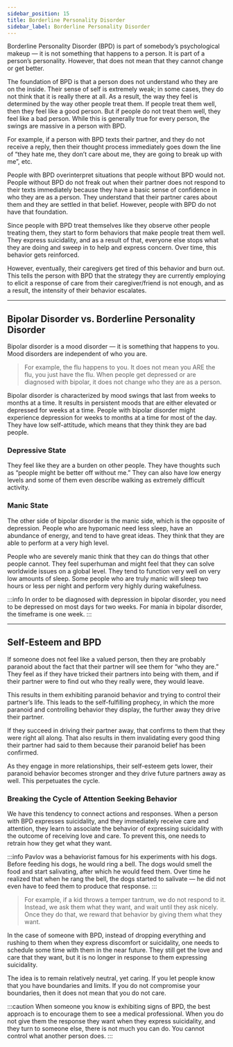 ```yaml
---
sidebar_position: 15
title: Borderline Personality Disorder
sidebar_label: Borderline Personality Disorder
---
```


Borderline Personality Disorder (BPD) is part of somebody’s psychological makeup — it is not something that happens to a person. It is part of a person’s personality. However, that does not mean that they cannot change or get better.

The foundation of BPD is that a person does not understand who they are on the inside. Their sense of self is extremely weak; in some cases, they do not think that it is really there at all.
As a result, the way they feel is determined by the way other people treat them. If people treat them well, then they feel like a good person. But if people do not treat them well, they feel like a bad person. While this is generally true for every person, the swings are massive in a person with BPD.

For example, if a person with BPD texts their partner, and they do not receive a reply, then their thought process immediately goes down the line of “they hate me, they don’t care about me, they are going to break up with me”, etc.

People with BPD overinterpret situations that people without BPD would not. People without BPD do not freak out when their partner does not respond to their texts immediately because they have a basic sense of confidence in who they are as a person. They understand that their partner cares about them and they are settled in that belief. However, people with BPD do not have that foundation.

Since people with BPD treat themselves like they observe other people treating them, they start to form behaviors that make people treat them well. They express suicidality, and as a result of that, everyone else stops what they are doing and sweep in to help and express concern. Over time, this behavior gets reinforced.

However, eventually, their caregivers get tired of this behavior and burn out. This tells the person with BPD that the strategy they are currently employing to elicit a response of care from their caregiver/friend is not enough, and as a result, the intensity of their behavior escalates.

---

## Bipolar Disorder vs. Borderline Personality Disorder
Bipolar disorder is a mood disorder — it is something that happens to you. Mood disorders are independent of who you are.

> For example, the flu happens to you. It does not mean you ARE the flu, you just have the flu. When people get depressed or are diagnosed with bipolar, it does not change who they are as a person.

Bipolar disorder is characterized by mood swings that last from weeks to months at a time. It results in persistent moods that are either elevated or depressed for weeks at a time. People with bipolar disorder might experience depression for weeks to months at a time for most of the day. They have low self-attitude, which means that they think they are bad people.

### Depressive State
They feel like they are a burden on other people. They have thoughts such as “people might be better off without me.” They can also have low energy levels and some of them even describe walking as extremely difficult activity.

### Manic State
The other side of bipolar disorder is the manic side, which is the opposite of depression. People who are hypomanic need less sleep, have an abundance of energy, and tend to have great ideas. They think that they are able to perform at a very high level.

People who are severely manic think that they can do things that other people cannot. They feel superhuman and might feel that they can solve worldwide issues on a global level. They tend to function very well on very low amounts of sleep. Some people who are truly manic will sleep two hours or less per night and perform very highly during wakefulness.

:::info
In order to be diagnosed with depression in bipolar disorder, you need to be depressed on most days for two weeks. For mania in bipolar disorder, the timeframe is one week.
:::

---

## Self-Esteem and BPD
If someone does not feel like a valued person, then they are probably paranoid about the fact that their partner will see them for “who they are.” They feel as if they have tricked their partners into being with them, and if their partner were to find out who they really were, they would leave.

This results in them exhibiting paranoid behavior and trying to control their partner’s life. This leads to the self-fulfilling prophecy, in which the more paranoid and controlling behavior they display, the further away they drive their partner.

If they succeed in driving their partner away, that confirms to them that they were right all along. That also results in them invalidating every good thing their partner had said to them because their paranoid belief has been confirmed.

As they engage in more relationships, their self-esteem gets lower, their paranoid behavior becomes stronger and they drive future partners away as well. This perpetuates the cycle.

### Breaking the Cycle of Attention Seeking Behavior
We have this tendency to connect actions and responses. When a person with BPD expresses suicidality, and they immediately receive care and attention, they learn to associate the behavior of expressing suicidality with the outcome of receiving love and care. To prevent this, one needs to retrain how they get what they want.

:::info
Pavlov was a behaviorist famous for his experiments with his dogs. Before feeding his dogs, he would ring a bell. The dogs would smell the food and start salivating, after which he would feed them. Over time he realized that when he rang the bell, the dogs started to salivate — he did not even have to feed them to produce that response.
:::

> For example, if a kid throws a temper tantrum, we do not respond to it. Instead, we ask them what they want, and wait until they ask nicely. Once they do that, we reward that behavior by giving them what they want.

In the case of someone with BPD, instead of dropping everything and rushing to them when they express discomfort or suicidality, one needs to schedule some time with them in the near future. They still get the love and care that they want, but it is no longer in response to them expressing suicidality.

The idea is to remain relatively neutral, yet caring. If you let people know that you have boundaries and limits. If you do not compromise your boundaries, then it does not mean that you do not care.

:::caution
When someone you know is exhibiting signs of BPD, the best approach is to encourage them to see a medical professional. When you do not give them the response they want when they express suicidality, and they turn to someone else, there is not much you can do. You cannot control what another person does.
:::